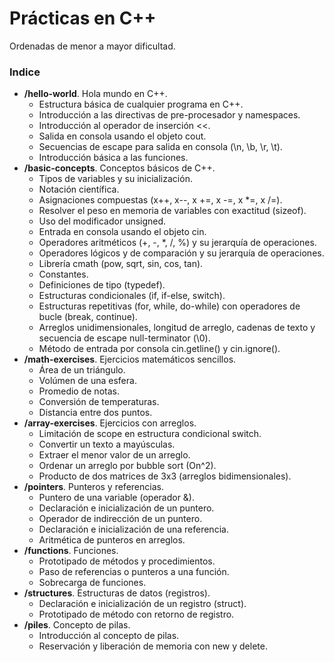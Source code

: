# Prácticas en C++

Ordenadas de menor a mayor dificultad.

### Indice
- **/hello-world**. Hola mundo en C++.
    - Estructura básica de cualquier programa en C++.
    - Introducción a las directivas de pre-procesador y namespaces.
    - Introducción al operador de inserción <<.
    - Salida en consola usando el objeto cout.
    - Secuencias de escape para salida en consola (\n, \b, \r, \t).
    - Introducción básica a las funciones.
- **/basic-concepts**. Conceptos básicos de C++.
    - Tipos de variables y su inicialización.
    - Notación científica.
    - Asignaciones compuestas (x++, x--, x +=, x -=, x *=, x /=).
    - Resolver el peso en memoria de variables con exactitud (sizeof).
    - Uso del modificador unsigned.
    - Entrada en consola usando el objeto cin.
    - Operadores aritméticos (+, -, *, /, %) y su jerarquía de operaciones.
    - Operadores lógicos y de comparación y su jerarquía de operaciones.
    - Librería cmath (pow, sqrt, sin, cos, tan).
    - Constantes.
    - Definiciones de tipo (typedef).
    - Estructuras condicionales (if, if-else, switch).
    - Estructuras repetitivas (for, while, do-while) con operadores de bucle (break, continue).
    - Arreglos unidimensionales, longitud de arreglo, cadenas de texto y secuencia de escape null-terminator (\0).
    - Método de entrada por consola cin.getline() y cin.ignore().
- **/math-exercises**. Ejercicios matemáticos sencillos.
    - Área de un triángulo.
    - Volúmen de una esfera.
    - Promedio de notas.
    - Conversión de temperaturas.
    - Distancia entre dos puntos.
- **/array-exercises**. Ejercicios con arreglos.
    - Limitación de scope en estructura condicional switch.
    - Convertir un texto a mayúsculas.
    - Extraer el menor valor de un arreglo.
    - Ordenar un arreglo por bubble sort (On^2).
    - Producto de dos matrices de 3x3 (arreglos bidimensionales).
- **/pointers**. Punteros y referencias.
    - Puntero de una variable (operador &).
    - Declaración e inicialización de un puntero.
    - Operador de indirección de un puntero.
    - Declaración e inicialización de una referencia.
    - Aritmética de punteros en arreglos.
- **/functions**. Funciones.
    - Prototipado de métodos y procedimientos.
    - Paso de referencias o punteros a una función.
    - Sobrecarga de funciones.
- **/structures**. Estructuras de datos (registros).
    - Declaración e inicialización de un registro (struct).
    - Prototipado de método con retorno de registro.
- **/piles**. Concepto de pilas.
    - Introducción al concepto de pilas.
    - Reservación y liberación de memoria con new y delete.